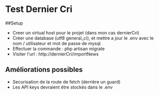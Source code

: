 # Test Dernier Cri

##Setup 

- Creer un virtual host pour le projet (dans mon cas dernierCri)
- Créer une database (utf8 general_ci), et mettre a jour le .env avec le nom / utilisateur et mot de passe de mysql
- Effectuer la commande : php artisan migrate
- Visiter l'url : http://dernierCri/importNews

## Améliorations possibles 
- Securisation de la route de fetch (derrière un guard)
- Les API keys devraient être stockés dans le .env

